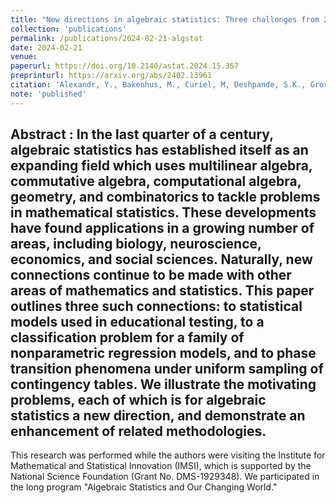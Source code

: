 ```yaml
---
title: "New directions in algebraic statistics: Three challenges from 2023"
collection: 'publications'
permalink: /publications/2024-02-21-algstat
date: 2024-02-21
venue:
paperurl: https://doi.org/10.2140/astat.2024.15.357
preprinturl: https://arxiv.org/abs/2402.13961
citation: 'Alexandr, Y., Bakenhus, M., Curiel, M, Deshpande, S.K., Gross, E., Gu, Y., Johnson, J., Kagy, B., Karwa, V., Li, J., Lyu, H., Petrovic, S., Rodriguez, J.I. (2024). &quot;New directions in algebraic statistics: Three challenges from 2023.&quot; <i>Algebraic Statistics</i>. 15(2):357--382.'
note: 'published'
---
```


<b> Abstract </b> : 
In the last quarter of a century, algebraic statistics has established itself as an expanding field which uses multilinear algebra, commutative algebra, computational algebra, geometry, and combinatorics to tackle problems in mathematical statistics. These developments have found applications in a growing number of areas, including biology, neuroscience, economics, and social sciences. 
Naturally, new connections continue to be made with other areas of mathematics and statistics. This paper outlines three such connections: to statistical models used in educational testing, to a classification problem for a family of nonparametric regression models, and to phase transition phenomena under uniform sampling of contingency tables. We illustrate the motivating problems, each of which is for algebraic statistics a new direction, and demonstrate an enhancement of related methodologies.
---

This research was performed while the authors were visiting the Institute for Mathematical and Statistical Innovation (IMSI), which is supported by the National Science Foundation (Grant No. DMS-1929348). We participated in the long program "Algebraic Statistics and Our Changing World."
